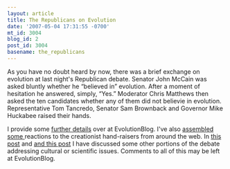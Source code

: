 ```yaml
---
layout: article
title: The Republicans on Evolution
date: '2007-05-04 17:31:55 -0700'
mt_id: 3004
blog_id: 2
post_id: 3004
basename: the_republicans
---
```

As you have no doubt heard by now, there was a brief exchange on evolution at last night's Republican debate.  Senator John McCain was asked bluntly whether he &ldquo;believed in&rdquo; evolution.  After a moment of hesitation he answered, simply, &ldquo;Yes.&rdquo;  Moderator Chris Matthews then asked the ten candidates whether any of them did not believie in evolution.  Representative Tom Tancredo, Senator Sam Brownback and Governor Mike Huckabee raised their hands.

I provide some <a href="http://scienceblogs.com/evolutionblog/2007/05/the_republicans_on_evolution.php">further details</a> over at EvolutionBlog.  I've also <a href="http://scienceblogs.com/evolutionblog/2007/05/reactions_to_the_antievolution.php">assembled some </a> reactions to the creationist hand-raisers from around the web.  In <a href="http://scienceblogs.com/evolutionblog/2007/05/other_tidbits_from_the_republi.php">this post</a> and <a href="http://scienceblogs.com/evolutionblog/2007/05/more_tidbits_from_the_debate.php">and this post</a> I have discussed some other portions of the debate addressing cultural or scientific issues.  Comments to all of this may be left at EvolutionBlog.  
